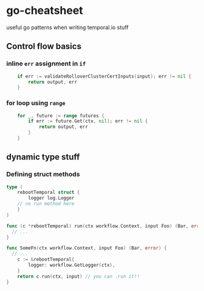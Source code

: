 # go-cheatsheet

useful go patterns when writing temporal.io stuff

## Control flow basics

### inline `err` assignment in `if`

```go
	if err := validateRolloverClusterCertInputs(input); err != nil {
		return output, err
	}
```


### for loop using `range`

```go
	for _, future := range futures {
		if err := future.Get(ctx, nil); err != nil {
			return output, err
		}
	}
```

## dynamic type stuff

### Defining struct methods

```go
type (
	rebootTemporal struct {
		logger log.Logger
    // no run method here
	}
)

func (c *rebootTemporal) run(ctx workflow.Context, input Foo) (Bar, error) {
  // ...
}

func SomeFn(ctx workflow.Context, input Foo) (Bar, error) {
  // ...
	c := &rebootTemporal{
		logger: workflow.GetLogger(ctx),
	}
	return c.run(ctx, input) // you can .run it!!
}

```
